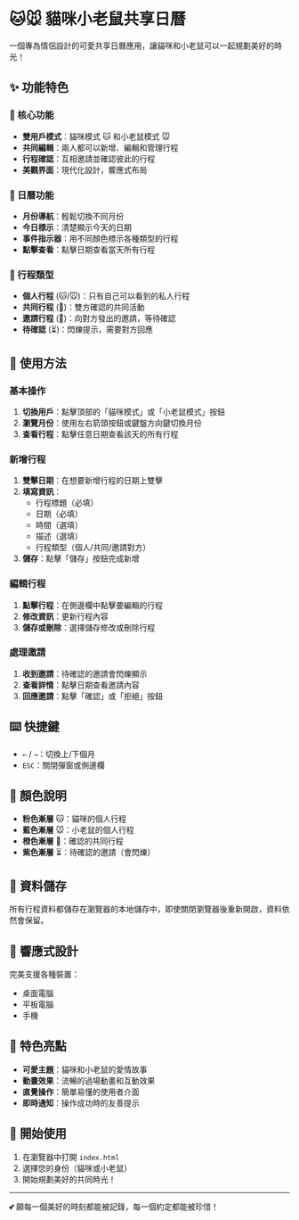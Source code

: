 # 🐱🐭 貓咪小老鼠共享日曆

一個專為情侶設計的可愛共享日曆應用，讓貓咪和小老鼠可以一起規劃美好的時光！

## ✨ 功能特色

### 🎯 核心功能
- **雙用戶模式**：貓咪模式 🐱 和小老鼠模式 🐭
- **共同編輯**：兩人都可以新增、編輯和管理行程
- **行程確認**：互相邀請並確認彼此的行程
- **美觀界面**：現代化設計，響應式布局

### 📅 日曆功能
- **月份導航**：輕鬆切換不同月份
- **今日標示**：清楚顯示今天的日期
- **事件指示器**：用不同顏色標示各種類型的行程
- **點擊查看**：點擊日期查看當天所有行程

### 🎨 行程類型
- **個人行程** (🐱/🐭)：只有自己可以看到的私人行程
- **共同行程** (🤝)：雙方確認的共同活動
- **邀請行程** (📩)：向對方發出的邀請，等待確認
- **待確認** (⏳)：閃爍提示，需要對方回應

## 🚀 使用方法

### 基本操作
1. **切換用戶**：點擊頂部的「貓咪模式」或「小老鼠模式」按鈕
2. **瀏覽月份**：使用左右箭頭按鈕或鍵盤方向鍵切換月份
3. **查看行程**：點擊任意日期查看該天的所有行程

### 新增行程
1. **雙擊日期**：在想要新增行程的日期上雙擊
2. **填寫資訊**：
   - 行程標題（必填）
   - 日期（必填）
   - 時間（選填）
   - 描述（選填）
   - 行程類型（個人/共同/邀請對方）
3. **儲存**：點擊「儲存」按鈕完成新增

### 編輯行程
1. **點擊行程**：在側邊欄中點擊要編輯的行程
2. **修改資訊**：更新行程內容
3. **儲存或刪除**：選擇儲存修改或刪除行程

### 處理邀請
1. **收到邀請**：待確認的邀請會閃爍顯示
2. **查看詳情**：點擊日期查看邀請內容
3. **回應邀請**：點擊「確認」或「拒絕」按鈕

## ⌨️ 快捷鍵

- `←` / `→`：切換上/下個月
- `ESC`：關閉彈窗或側邊欄

## 🎨 顏色說明

- **粉色漸層** 🐱：貓咪的個人行程
- **藍色漸層** 🐭：小老鼠的個人行程
- **橙色漸層** 🤝：確認的共同行程
- **紫色漸層** ⏳：待確認的邀請（會閃爍）

## 💾 資料儲存

所有行程資料都儲存在瀏覽器的本地儲存中，即使關閉瀏覽器後重新開啟，資料依然會保留。

## 📱 響應式設計

完美支援各種裝置：
- 桌面電腦
- 平板電腦
- 手機

## 🎁 特色亮點

- **可愛主題**：貓咪和小老鼠的愛情故事
- **動畫效果**：流暢的過場動畫和互動效果
- **直覺操作**：簡單易懂的使用者介面
- **即時通知**：操作成功時的友善提示

## 🚀 開始使用

1. 在瀏覽器中打開 `index.html`
2. 選擇您的身份（貓咪或小老鼠）
3. 開始規劃美好的共同時光！

---

💕 願每一個美好的時刻都能被記錄，每一個約定都能被珍惜！